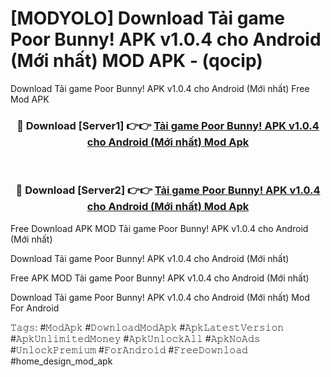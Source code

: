 # [MODYOLO] Download Tải game Poor Bunny! APK v1.0.4 cho Android (Mới nhất) MOD APK - (qocip)
Download Tải game Poor Bunny! APK v1.0.4 cho Android (Mới nhất) Free Mod APK

<div align="center">
<h3>🔴 Download [Server1] 👉👉 <a href="https://apk-comot.site?title=Tải_game_Poor_Bunny!_APK_v1.0.4_cho_Android_(Mới_nhất)">Tải game Poor Bunny! APK v1.0.4 cho Android (Mới nhất) Mod Apk</a></h3><br>

<h3>🔴 Download [Server2] 👉👉 <a href="https://apk-comot.site?title=Tải_game_Poor_Bunny!_APK_v1.0.4_cho_Android_(Mới_nhất)">Tải game Poor Bunny! APK v1.0.4 cho Android (Mới nhất) Mod Apk</a></h3>
</div>


Free Download APK MOD Tải game Poor Bunny! APK v1.0.4 cho Android (Mới nhất)

Download Tải game Poor Bunny! APK v1.0.4 cho Android (Mới nhất) 

Free APK MOD Tải game Poor Bunny! APK v1.0.4 cho Android (Mới nhất) 

Download Tải game Poor Bunny! APK v1.0.4 cho Android (Mới nhất) Mod For Android

𝚃𝚊𝚐𝚜: #𝙼𝚘𝚍𝙰𝚙𝚔 #𝙳𝚘𝚠𝚗𝚕𝚘𝚊𝚍𝙼𝚘𝚍𝙰𝚙𝚔 #𝙰𝚙𝚔𝙻𝚊𝚝𝚎𝚜𝚝𝚅𝚎𝚛𝚜𝚒𝚘𝚗 #𝙰𝚙𝚔𝚄𝚗𝚕𝚒𝚖𝚒𝚝𝚎𝚍𝙼𝚘𝚗𝚎𝚢 #𝙰𝚙𝚔𝚄𝚗𝚕𝚘𝚌𝚔𝙰𝚕𝚕 #𝙰𝚙𝚔𝙽𝚘𝙰𝚍𝚜 #𝚄𝚗𝚕𝚘𝚌𝚔𝙿𝚛𝚎𝚖𝚒𝚞𝚖 #𝙵𝚘𝚛𝙰𝚗𝚍𝚛𝚘𝚒𝚍 #𝙵𝚛𝚎𝚎𝙳𝚘𝚠𝚗𝚕𝚘𝚊𝚍 #home_design_mod_apk